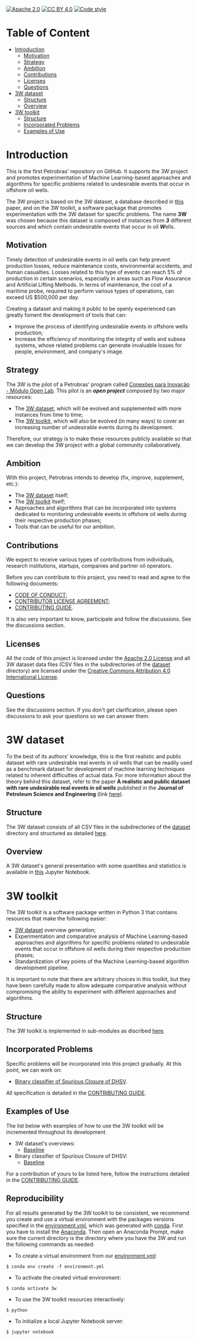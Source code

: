 [![Apache 2.0][apache-shield]][apache] 
[![CC BY 4.0][cc-by-shield]][cc-by]
[![Code style][black-shield]][black]

[apache]: https://opensource.org/licenses/Apache-2.0
[apache-shield]: https://img.shields.io/badge/License-Apache_2.0-blue.svg
[cc-by]: http://creativecommons.org/licenses/by/4.0/
[cc-by-shield]: https://img.shields.io/badge/License-CC%20BY%204.0-lightgrey.svg
[black]: https://github.com/psf/black
[black-shield]: https://img.shields.io/badge/code%20style-black-000000.svg

# Table of Content

* [Introduction](#introduction)
  * [Motivation](#motivation)
  * [Strategy](#strategy)
  * [Ambition](#ambition)
  * [Contributions](#contributions)
  * [Licenses](#licenses)
  * [Questions](#questions)
* [3W dataset](#3w-dataset)
  * [Structure](#structure)
  * [Overview](#overview)
* [3W toolkit](#3w-toolkit)
  * [Structure](#structure-1)
  * [Incorporated Problems](#incorporated-problems)
  * [Examples of Use](#examples-of-use)

# Introduction

This is the first Petrobras' repository on GitHub. It supports the 3W project and promotes experimentation of Machine Learning-based approaches and algorithms for specific problems related to undesirable events that occur in offshore oil wells. 
				
The 3W project is based on the 3W dataset, a database described in [this](https://doi.org/10.1016/j.petrol.2019.106223) paper, and on the 3W toolkit, a software package that promotes experimentation with the 3W dataset for specific problems. The name **3W** was chosen because this dataset is composed of instances from ***3*** different sources and which contain undesirable events that occur in oil ***W***ells.

## Motivation

Timely detection of undesirable events in oil wells can help prevent production losses, reduce maintenance costs, environmental accidents, and human casualties. Losses related to this type of events can reach 5% of production in certain scenarios, especially in areas such as Flow Assurance and Artificial Lifting Methods. In terms of maintenance, the cost of a maritime probe, required to perform various types of operations, can exceed US $500,000 per day.

Creating a dataset and making it public to be openly experienced can greatly foment the development of tools that can:

* Improve the process of identifying undesirable events in offshore wells production;
* Increase the efficiency of monitoring the integrity of wells and subsea systems, whose related problems can generate invaluable losses for people, environment, and company's image.

## Strategy

The 3W is the pilot of a Petrobras' program called [Conexões para Inovação - Módulo Open Lab](https://tecnologia.petrobras.com.br/modulo-open-lab). This pilot is an ***open project*** composed by two major resources:

* The [3W dataset](#3w-dataset), which will be evolved and supplemented with more instances from time to time; 
* The [3W toolkit](#3w-toolkit), which will also be evolved (in many ways) to cover an increasing number of undesirable events during its development.

Therefore, our strategy is to make these resources publicly available so that we can develop the 3W project with a global community collaboratively.

## Ambition

With this project, Petrobras intends to develop (fix, improve, supplement, etc.):

* The [3W dataset](#3w-dataset) itself;
* The [3W toolkit](#3w-toolkit) itself;
* Approaches and algorithms that can be incorporated into systems dedicated to monitoring undesirable events in offshore oil wells during their respective production phases;
* Tools that can be useful for our ambition.

## Contributions

We expect to receive various types of contributions from individuals, research institutions, startups, companies and partner oil operators.

Before you can contribute to this project, you need to read and agree to the following documents:

* [CODE OF CONDUCT](CODE_OF_CONDUCT.md);
* [CONTRIBUTOR LICENSE AGREEMENT](CONTRIBUTOR_LICENSE_AGREEMENT.md);
* [CONTRIBUTING GUIDE](CONTRIBUTING.md).

It is also very important to know, participate and follow the discussions. See the discussions section.

## Licenses

All the code of this project is licensed under the [Apache 2.0 License][apache] and all 3W dataset data files (CSV files in the subdirectories of the [dataset](dataset) directory) are licensed under the [Creative Commons Attribution 4.0 International License][cc-by].

## Questions

See the discussions section. If you don't get clarification, please open discussions to ask your questions so we can answer them.

# 3W dataset

To the best of its authors' knowledge, this is the first realistic and public dataset with rare undesirable real events in oil wells that can be readily used as a benchmark dataset for development of machine learning techniques related to inherent difficulties of actual data. For more information about the theory behind this dataset, refer to the paper **A realistic and public dataset with rare undesirable real events in oil wells** published in the **Journal of Petroleum Science and Engineering** (link [here](https://doi.org/10.1016/j.petrol.2019.106223)). 

## Structure

The 3W dataset consists of all CSV files in the subdirectories of the [dataset](dataset) directory and structured as detailed [here](3W_DATASET_STRUCTURE.md). 

## Overview

A 3W dataset's general presentation with some quantities and statistics is available in [this](overviews/_baseline/main.ipynb) Jupyter Notebook.

# 3W toolkit

The 3W toolkit is a software package written in Python 3 that contains resources that make the following easier:

* [3W dataset](#3w-dataset) overview generation;
* Experimentation and comparative analysis of Machine Learning-based approaches and algorithms for specific problems related to undesirable events that occur in offshore oil wells during their respective production phases;
* Standardization of key points of the Machine Learning-based algorithm development pipeline.

It is important to note that there are arbitrary choices in this toolkit, but they have been carefully made to allow adequate comparative analysis without compromising the ability to experiment with different approaches and algorithms.

## Structure

The 3W toolkit is implemented in sub-modules as discribed [here](3W_TOOLKIT_STRUCTURE.md).

## Incorporated Problems

Specific problems will be incorporated into this project gradually. At this point, we can work on:

* [Binary classifier of Spurious Closure of DHSV](problems/01_binary_classifier_of_spurious_closure_of_dhsv/README.md).

All specification is detailed in the [CONTRIBUTING GUIDE](CONTRIBUTING.md).

## Examples of Use

The list below with examples of how to use the 3W toolkit will be incremented throughout its development.

* 3W dataset's overviews:
  * [Baseline](overviews/_baseline/main.ipynb)
* Binary classifier of Spurious Closure of DHSV:
  * [Baseline](problems/01_binary_classifier_of_spurious_closure_of_dhsv/_baseline/main.ipynb)

For a contribution of yours to be listed here, follow the instructions detailed in the [CONTRIBUTING GUIDE](CONTRIBUTING.md).

## Reproducibility

For all results generated by the 3W toolkit to be consistent, we recommend you create and use a virtual environment with the packages versions specified in the [environment.yml](environment.yml), which was generated with [conda](https://docs.conda.io). First you have to install the [Anaconda](https://anaconda.org/). Then open an Anaconda Prompt, make sure the current directory is the directory where you have the 3W and run the following commands as needed:

* To create a virtual environment from our [environment.yml](environment.yml): 
```
$ conda env create -f environment.yml
```
* To activate the created virtual environment:
```
$ conda activate 3w
```
* To use the 3W toolkit resources interactively:
```
$ python
```
* To initialize a local Jupyter Notebook server:
```
$ jupyter notebook
```